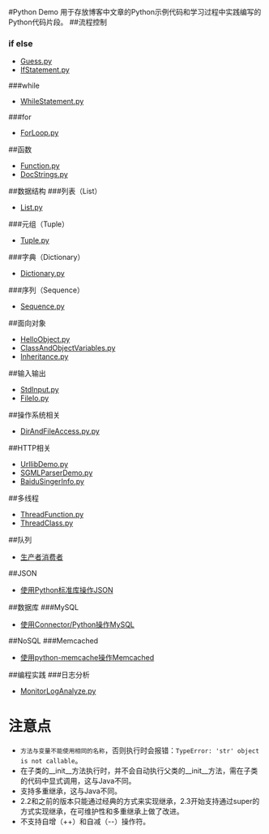 #Python Demo
用于存放博客中文章的Python示例代码和学习过程中实践编写的Python代码片段。
##流程控制
### if else
* [Guess.py](src/cn/aofeng/demo/controlflow/Guess.py)
*  [IfStatement.py](src/cn/aofeng/demo/controlflow/IfStatement.py)

###while
* [WhileStatement.py](src/cn/aofeng/demo/controlflow/WhileStatement.py)

###for
* [ForLoop.py](src/cn/aofeng/demo/controlflow/ForLoop.py)

##函数
* [Function.py](src/cn/aofeng/demo/function/Function.py)
* [DocStrings.py](src/cn/aofeng/demo/function/DocStrings.py)

##数据结构
###列表（List）
* [List.py](src/cn/aofeng/demo/datastructure/List.py)

###元组（Tuple）
* [Tuple.py](src/cn/aofeng/demo/datastructure/Tuple.py)

###字典（Dictionary）
* [Dictionary.py](src/cn/aofeng/demo/datastructure/Dictionary.py)

###序列（Sequence）
* [Sequence.py](src/cn/aofeng/demo/datastructure/Sequence.py)

##面向对象
* [HelloObject.py](src/cn/aofeng/demo/oop/HelloObject.py)
* [ClassAndObjectVariables.py](src/cn/aofeng/demo/oop/ClassAndObjectVariables.py)
* [Inheritance.py](src/cn/aofeng/demo/oop/Inheritance.py)

##输入输出
* [StdInput.py](src/cn/aofeng/demo/io/StdInput.py)
* [FileIo.py](src/cn/aofeng/demo/io/FileIo.py)

##操作系统相关
* [DirAndFileAccess.py.py](src/cn/aofeng/demo/os/DirAndFileAccess.py)

##HTTP相关
* [UrllibDemo.py](src/cn/aofeng/demo/http/UrllibDemo.py)
* [SGMLParserDemo.py](src/cn/aofeng/demo/http/SGMLParserDemo.py)
* [BaiduSingerInfo.py](src/cn/aofeng/demo/http/BaiduSingerInfo.py)

##多线程
* [ThreadFunction.py](src/cn/aofeng/demo/thread/ThreadFunction.py)
* [ThreadClass.py](src/cn/aofeng/demo/thread/ThreadClass.py)

##队列
* [生产者消费者](src/cn/aofeng/demo/queue)

##JSON
* [使用Python标准库操作JSON](src/cn/aofeng/demo/json/StandardLibrary.py)

##数据库
###MySQL
* [使用Connector/Python操作MySQL](src/cn/aofeng/demo/mysql)

##NoSQL
###Memcached
* [使用python-memcache操作Memcached](src/cn/aofeng/demo/memcached)

##编程实践
###日志分析
* [MonitorLogAnalyze.py](src/cn/aofeng/prod/log/MonitorLogAnalyze.py)

# 注意点
* `方法与变量不能使用相同的名称`，否则执行时会报错：`TypeError: 'str' object is not callable`。
* 在子类的__init__方法执行时，并不会自动执行父类的__init__方法，需在子类的代码中显式调用，这与Java不同。
* 支持多重继承，这与Java不同。
* 2.2和之前的版本只能通过经典的方式来实现继承，2.3开始支持通过super的方式实现继承，在可维护性和多重继承上做了改进。
* 不支持自增（++）和自减（--）操作符。
